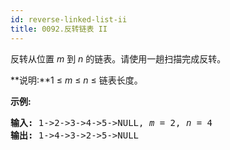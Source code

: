 ```yaml
---
id: reverse-linked-list-ii
title: 0092.反转链表 II
---
```

反转从位置 _m_ 到 _n_ 的链表。请使用一趟扫描完成反转。

**说明:**1 ≤ _m_ ≤ _n_ ≤ 链表长度。

**示例:**


<pre><strong>输入:</strong> 1-&gt;2-&gt;3-&gt;4-&gt;5-&gt;NULL, <em>m</em> = 2, <em>n</em> = 4<br/><strong>输出:</strong> 1-&gt;4-&gt;3-&gt;2-&gt;5-&gt;NULL</pre>

